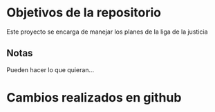 # Objetivos de la repositorio

Este proyecto se encarga de manejar los planes de la liga de la justicia


## Notas
Pueden hacer lo que quieran...

# Cambios realizados en github

